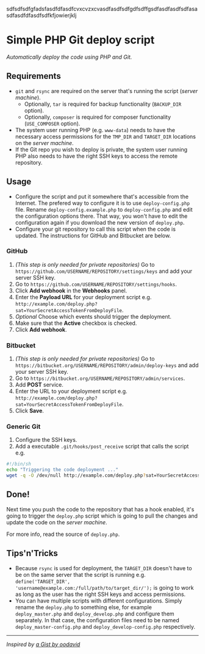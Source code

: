  sdfsdfsdfgfadsfasdfdfasdfcvxcvzxcvasdfasdfsdfgdfsdffgsdfasdfasdfsdfasasdfasdfdfasdfsdfkfjowierjklj
# Simple PHP Git deploy script
_Automatically deploy the code using PHP and Git._

## Requirements

* `git` and `rsync` are required on the server that's running the script
  (_server machine_).
  - Optionally, `tar` is required for backup functionality (`BACKUP_DIR` option).
  - Optionally, `composer` is required for composer functionality (`USE_COMPOSER`
  option).
* The system user running PHP (e.g. `www-data`) needs to have the necessary
  access permissions for the `TMP_DIR` and `TARGET_DIR` locations on
  the _server machine_.
* If the Git repo you wish to deploy is private, the system user running PHP
  also needs to have the right SSH keys to access the remote repository.

## Usage

 * Configure the script and put it somewhere that's accessible from the
   Internet. The prefered way to configure it is to use `deploy-config.php` file.
   Rename `deploy-config.example.php` to `deploy-config.php` and edit the
   configuration options there. That way, you won't have to edit the configuration
   again if you download the new version of `deploy.php`.
 * Configure your git repository to call this script when the code is updated.
   The instructions for GitHub and Bitbucket are below.

### GitHub

 1. _(This step is only needed for private repositories)_ Go to
    `https://github.com/USERNAME/REPOSITORY/settings/keys` and add your server
    SSH key.
 1. Go to `https://github.com/USERNAME/REPOSITORY/settings/hooks`.
 1. Click **Add webhook** in the **Webhooks** panel.
 1. Enter the **Payload URL** for your deployment script e.g. `http://example.com/deploy.php?sat=YourSecretAccessTokenFromDeployFile`.
 1. _Optional_ Choose which events should trigger the deployment.
 1. Make sure that the **Active** checkbox is checked.
 1. Click **Add webhook**.

### Bitbucket

 1. _(This step is only needed for private repositories)_ Go to
    `https://bitbucket.org/USERNAME/REPOSITORY/admin/deploy-keys` and add your
    server SSH key.
 1. Go to `https://bitbucket.org/USERNAME/REPOSITORY/admin/services`.
 1. Add **POST** service.
 1. Enter the URL to your deployment script e.g. `http://example.com/deploy.php?sat=YourSecretAccessTokenFromDeployFile`.
 1. Click **Save**.

### Generic Git

 1. Configure the SSH keys.
 1. Add a executable `.git/hooks/post_receive` script that calls the script e.g.

```sh
#!/bin/sh
echo "Triggering the code deployment ..."
wget -q -O /dev/null http://example.com/deploy.php?sat=YourSecretAccessTokenFromDeployFile
```

## Done!

Next time you push the code to the repository that has a hook enabled, it's
going to trigger the `deploy.php` script which is going to pull the changes and
update the code on the _server machine_.

For more info, read the source of `deploy.php`.

## Tips'n'Tricks

 * Because `rsync` is used for deployment, the `TARGET_DIR` doesn't have to be
   on the same server that the script is running e.g. `define('TARGET_DIR',
   'username@example.com:/full/path/to/target_dir/');` is going to work as long
   as the user has the right SSH keys and access permissions.
 * You can have multiple scripts with different configurations. Simply rename
   the `deploy.php` to something else, for example `deploy_master.php` and
   `deploy_develop.php` and configure them separately. In that case, the
   configuration files need to be named `deploy_master-config.php` and
   `deploy_develop-config.php` respectively.

---

_Inspired by [a Gist by oodavid](https://gist.github.com/1809044)_

